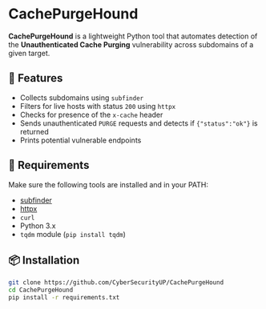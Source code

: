 # CachePurgeHound

**CachePurgeHound** is a lightweight Python tool that automates detection of the **Unauthenticated Cache Purging** vulnerability across subdomains of a given target.

## 🚀 Features

- Collects subdomains using `subfinder`
- Filters for live hosts with status `200` using `httpx`
- Checks for presence of the `x-cache` header
- Sends unauthenticated `PURGE` requests and detects if `{"status":"ok"}` is returned
- Prints potential vulnerable endpoints

## 🔧 Requirements

Make sure the following tools are installed and in your PATH:

- [subfinder](https://github.com/projectdiscovery/subfinder)
- [httpx](https://github.com/projectdiscovery/httpx)
- `curl`
- Python 3.x
- `tqdm` module (`pip install tqdm`)

## 📦 Installation

```bash
git clone https://github.com/CyberSecurityUP/CachePurgeHound
cd CachePurgeHound
pip install -r requirements.txt
